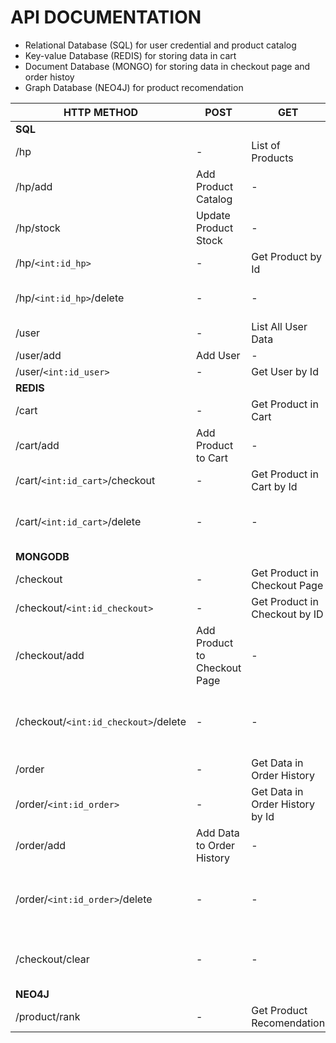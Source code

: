# API DOCUMENTATION
 
 - Relational Database  (SQL) for user credential and product catalog
 - Key-value Database (REDIS) for storing data in cart
 - Document Database  (MONGO) for storing data in checkout page and order histoy
 - Graph Database     (NEO4J) for product recomendation
 
| HTTP METHOD                         | POST                         | GET                             | DELETE                             |
|-------------------------------------|------------------------------|---------------------------------|------------------------------------|
|               **SQL**               |                              |                                 |                                    |
| /hp                                 | -                            | List of Products                | -                                  |
| /hp/add                             | Add Product Catalog          | -                               | -                                  |
| /hp/stock                           | Update Product Stock         | -                               | -                                  |
| /hp/`<int:id_hp>`                   | -                            | Get Product by Id               | -                                  |
| /hp/`<int:id_hp>`/delete            | -                            | -                               | Delete Product by Id               |
| /user                               | -                            | List All User Data              | -                                  |
| /user/add                           | Add User                     | -                               | -                                  |
| /user/`<int:id_user>`               | -                            | Get User by Id                  | -                                  |
|              **REDIS**              |                              |                                 |                                    |
| /cart                               | -                            | Get Product in Cart             | -                                  |
| /cart/add                           | Add Product to Cart          | -                               | -                                  |
| /cart/`<int:id_cart>`/checkout      | -                            | Get Product in Cart by Id       | -                                  |
| /cart/`<int:id_cart>`/delete        | -                            | -                               | Delete Product in Cart by Id       |
|             **MONGODB**             |                              |                                 |                                    |
| /checkout                           | -                            | Get Product in Checkout Page    | -                                  |
| /checkout/`<int:id_checkout>`       | -                            | Get Product in Checkout by ID   | -                                  |
| /checkout/add                       | Add Product to Checkout Page | -                               | -                                  |
| /checkout/`<int:id_checkout>`/delete| -                            | -                               | Delete Product in Checkout by Id   |
| /order                              | -                            | Get Data in Order History       | -                                  |
| /order/`<int:id_order>`             | -                            | Get Data in Order History by Id | -                                  |
| /order/add                          | Add Data to Order History    | -                               | -                                  |
| /order/`<int:id_order>`/delete      | -                            | -                               | Delete Data in Order History by Id |
| /checkout/clear                     | -                            | -                               | Delete All Data in Order History   |
|              **NEO4J**              |                              |                                 |                                    |
| /product/rank                       | -                            | Get Product Recomendation       | -                                  |
